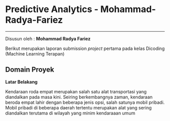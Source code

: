 # Predictive Analytics - Mohammad-Radya-Fariez
--------------------------------------------------
Disusun oleh : **Mohammad Radya Fariez**

Berikut merupakan laporan submission _project_ pertama pada kelas Dicoding (Machine Learning Terapan)

**Domain Proyek**
--------------------------------------------------
**Latar Belakang**

Kendaraan roda empat merupakan salah satu alat transportasi yang diandalkan pada masa kini. Seiring berkembangnya zaman, kendaraan beroda empat lahir dengan beberapa jenis opsi, salah satunya mobil pribadi. Mobil pribadi di beberapa daerah tertentu merupakan alat yang sering diandalkan terutama di wilayah yang minim kendaraaan umum
